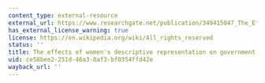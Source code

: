 ```yaml
---
content_type: external-resource
external_url: https://www.researchgate.net/publication/349415047_The_Effects_of_Women's_Descriptive_Representation_on_Government_Behavior
has_external_license_warning: true
license: https://en.wikipedia.org/wiki/All_rights_reserved
status: ''
title: The effects of women's descriptive representation on government behavior
uid: ce58bee2-251d-46a3-8af3-bf0354ffd42e
wayback_url: ''
---
```

